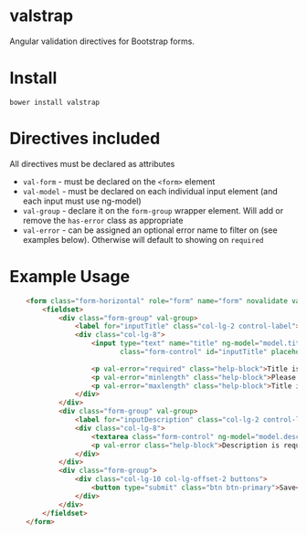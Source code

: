 valstrap
========

Angular validation directives for Bootstrap forms.

# Install

```
bower install valstrap
```

# Directives included

All directives must be declared as attributes

* `val-form` - must be declared on the `<form>` element
* `val-model` - must be declared on each individual input element (and each input must use ng-model)
* `val-group` - declare it on the `form-group` wrapper element. Will add or remove the `has-error` class as appropriate
* `val-error` - can be assigned an optional error name to filter on (see examples below). Otherwise will default to showing on `required`

# Example Usage

``` html
    <form class="form-horizontal" role="form" name="form" novalidate val-form ng-submit="save()">
        <fieldset>
            <div class="form-group" val-group>
                <label for="inputTitle" class="col-lg-2 control-label">Title</label>
                <div class="col-lg-8">
                    <input type="text" name="title" ng-model="model.title" required ng-minlength="3" ng-maxlength="50" val-model
                           class="form-control" id="inputTitle" placeholder="Title" autocomplete="off">
    
                    <p val-error="required" class="help-block">Title is required.</p>
                    <p val-error="minlength" class="help-block">Please enter at least 3 characters.</p>
                    <p val-error="maxlength" class="help-block">Title is too long.</p>
                </div>
            </div>
            <div class="form-group" val-group>
                <label for="inputDescription" class="col-lg-2 control-label">Description</label>
                <div class="col-lg-8">
                    <textarea class="form-control" ng-model="model.description" required rows="3" id="inputDescription" val-model></textarea>
                    <p val-error class="help-block">Description is required.</p>
                </div>
            </div>
            <div class="form-group">
                <div class="col-lg-10 col-lg-offset-2 buttons">
                    <button type="submit" class="btn btn-primary">Save</button>
                </div>
            </div>
        </fieldset>
    </form>
```
